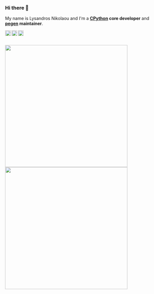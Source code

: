 ### Hi there 👋

My name is Lysandros Nikolaou and I'm a **[CPython](https://github.com/python/cpython) core developer** and **[pegen](https://github.com/we-like-parsers/pegen) maintainer**.

<p>
  <a href="https://linkedin.com/in/lysnikolaou/"><img align="left" alt="linkedin" src="https://user-images.githubusercontent.com/20306270/202918007-47a95fb9-1a21-43a7-abda-870306425c31.png" height="18px" /></a>
  <a href="https://fosstodon.org/@lysnikolaou"><img align="left" alt="mastodon" src="https://user-images.githubusercontent.com/20306270/202917904-fb6f2803-5deb-46fa-bd69-08cf13f2ab2d.svg" height="18px" width="18px" /></a>
  <a href="https://twitter.com/lysnikolaou/"><img align="left" alt="twitter" src="https://user-images.githubusercontent.com/20306270/202917852-1e53129d-6395-4728-b32c-9bb8dbe684df.png" height="18px" width="18px" /></a>
</p>

<br><br>
<p>
  <img src = "https://github-readme-stats.vercel.app/api?username=lysnikolaou&show_icons=true&count_private=true" width="400px">
  <img src = "https://github-readme-streak-stats.herokuapp.com?user=lysnikolaou&hide_border=true" width="400px">
</p>
